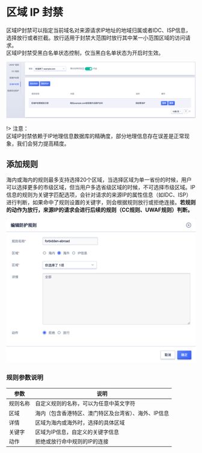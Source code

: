 # 区域 IP 封禁

区域IP封禁可以指定当前域名对来源请求IP地址的地域归属或者IDC、ISP信息，选择放行或者拦截。放行适用于封禁大范围时放行其中某一小范围区域的访问请求。  
区域IP封禁受黑白名单状态控制，仅当黑白名单状态为开启时生效。

![region_ip_img_1](/images/region_ip_img_1.png)

!> 注意：  
区域IP封禁依赖于IP地理信息数据库的精确度，部分地理信息存在误差是正常现象，我们会努力提高精度。

## 添加规则

海内或海内的规则最多支持选择20个区域，当选择区域为单一省份的时候，用户可以选择更多的市级区域，但当用户多选省级区域的时候，不可选择市级区域。IP信息的规则为关键字匹配选项，会针对请求的来源IP的属性信息（如IDC、ISP）进行判断，如果命中了规则设置的关键字，则会根据规则放行或拒绝连接。**若规则的动作为放行，来源IP的请求会进行后续的规则（CC规则、UWAF规则）判断。**

![region_ip_img_2](/images/region_ip_img_2.png)

### 规则参数说明

|参数|说明|
|-|-|
|规则名称|自定义规则的名称，可以为任意中英文字符|
|区域|海内（包含香港特区、澳门特区及台湾省）、海外、IP信息|
|详情|区域为海内或海外时，选择的具体区域|
|关键字|区域为IP信息，自定义的关键字信息|
|动作|拒绝或放行命中规则的IP的连接|

